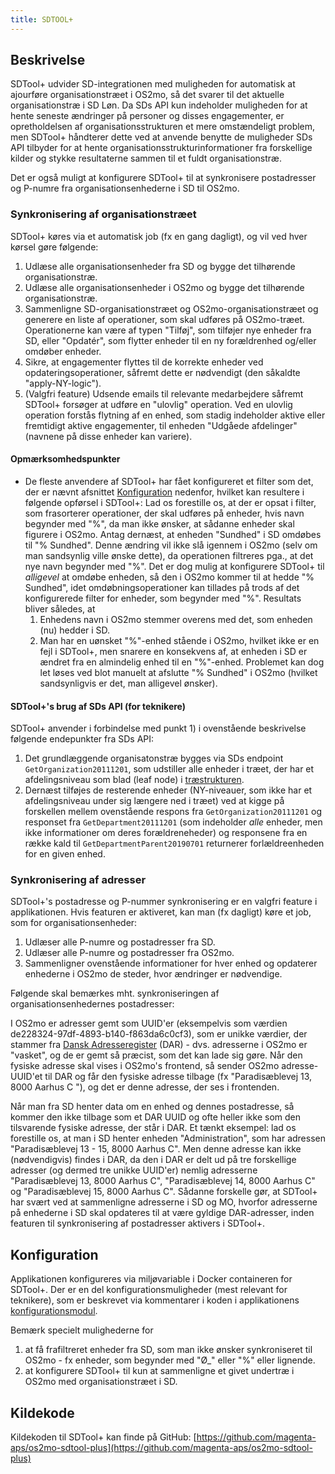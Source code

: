 ```yaml
---
title: SDTOOL+
---
```


## Beskrivelse

SDTool+ udvider SD-integrationen med muligheden for automatisk at ajourføre
organisationstræet i OS2mo, så det svarer til det aktuelle organisationstræ i
SD Løn. Da SDs API kun indeholder muligheden for at hente seneste ændringer på
personer og disses engagementer, er opretholdelsen af organisationsstrukturen
et mere omstændeligt problem, men SDTool+ håndterer dette ved at anvende benytte
de muligheder SDs API tilbyder for at hente organisationsstrukturinformationer
fra forskellige kilder og stykke resultaterne sammen til et fuldt
organisationstræ.

Det er også muligt at konfigurere SDTool+ til at synkronisere
postadresser og P-numre fra organisationsenhederne i SD til OS2mo.

### Synkronisering af organisationstræet

SDTool+ køres via et automatisk job (fx en gang dagligt), og vil ved hver
kørsel gøre følgende:

1. Udlæse alle organisationsenheder fra SD og bygge det tilhørende
   organisationstræ.
2. Udlæse alle organisationsenheder i OS2mo og bygge det tilhørende
   organisationstræ.
3. Sammenligne SD-organisationstræet og OS2mo-organisationstræet og generere en
   liste af operationer, som skal udføres på OS2mo-træet. Operationerne kan
   være af typen "Tilføj", som tilføjer nye enheder fra SD, eller
   "Opdatér", som flytter enheder til en ny forældrenhed og/eller omdøber
   enheder.
4. Sikre, at engagementer flyttes til de korrekte enheder ved
   opdateringsoperationer, såfremt dette er nødvendigt (den såkaldte
   "apply-NY-logic").
5. (Valgfri feature) Udsende emails til relevante medarbejdere såfremt SDTool+
   forsøger at udføre en "ulovlig" operation. Ved en ulovlig operation forstås
   flytning af en enhed, som stadig indeholder aktive eller fremtidigt aktive
   engagementer, til enheden "Udgåede afdelinger" (navnene på disse enheder kan
   variere).

#### Opmærksomhedspunkter

- De fleste anvendere af SDTool+ har fået konfigureret et filter som det, der
  er nævnt afsnittet [Konfiguration](#konfiguration) nedenfor,
  hvilket kan resultere i følgende opførsel i SDTool+: Lad
  os forestille os, at der er opsat i filter, som frasorterer operationer, der
  skal udføres på enheder, hvis navn begynder med "%", da man ikke ønsker, at
  sådanne enheder skal figurere i OS2mo. Antag dernæst, at
  enheden "Sundhed" i SD omdøbes til "% Sundhed". Denne ændring vil ikke slå
  igennem i OS2mo (selv om man sandsynlig ville ønske dette), da operationen
  filtreres pga., at det nye navn begynder med "%". Det er dog mulig at
  konfigurere SDTool+ til _alligevel_ at omdøbe enheden, så den i OS2mo kommer
  til at hedde "% Sundhed", idet omdøbningsoperationer kan tillades på trods af
  det konfigurerede filter for enheder, som begynder med "%". Resultats bliver
  således, at
  1. Enhedens navn i OS2mo stemmer overens med det, som enheden (nu) hedder i
     SD.
  2. Man har en uønsket "%"-enhed stående i OS2mo, hvilket ikke er en fejl i
     SDTool+, men snarere en konsekvens af, at enheden i SD er ændret fra en
     almindelig enhed til en "%"-enhed. Problemet kan dog let løses ved blot
     manuelt at afslutte "% Sundhed" i OS2mo (hvilket sandsynligvis er det,
     man alligevel ønsker).

#### SDTool+'s brug af SDs API (for teknikere)

SDTool+ anvender i forbindelse med punkt 1) i ovenstående beskrivelse følgende
endepunkter fra SDs API:

1. Det grundlæggende organisatonstræ bygges via SDs endpoint
   `GetOrganization20111201`, som udstiller alle enheder i træet, der har et
   afdelingsniveau som blad (leaf node) i
   [træstrukturen](<https://en.wikipedia.org/wiki/Tree_(data_structure)>).
2. Dernæst tilføjes de resterende enheder (NY-niveauer, som ikke har
   et afdelingsniveau under sig længere ned i træet) ved at kigge på
   forskellen mellem ovenstående respons fra `GetOrganization20111201` og
   responset fra `GetDepartment20111201` (som indeholder _alle_ enheder,
   men ikke informationer om deres forældreneheder) og responsene fra en
   række kald til `GetDepartmentParent20190701` returnerer forlældreenheden
   for en given enhed.

### Synkronisering af adresser

SDTool+'s postadresse og P-nummer synkronisering er en valgfri feature i
applikationen. Hvis featuren er aktiveret, kan man (fx dagligt) køre et job,
som for organisationsenheder:

1. Udlæser alle P-numre og postadresser fra SD.
2. Udlæser alle P-numre og postadresser fra OS2mo.
3. Sammenligner ovenstående informationer for hver enhed og opdaterer enhederne
   i OS2mo de steder, hvor ændringer er nødvendige.

Følgende skal bemærkes mht. synkroniseringen af organisationsenhedernes
postadresser:

I OS2mo er adresser gemt som UUID'er (eksempelvis som værdien
de228324-97df-4893-b140-f863da6c0cf3), som er unikke værdier, der stammer fra
[Dansk Adresseregister](https://danmarksadresser.dk/) (DAR) - dvs. adresserne i
OS2mo er "vasket", og de er gemt så præcist, som det kan lade sig gøre. Når den
fysiske adresse skal vises i OS2mo's frontend, så sender OS2mo adresse-UUID'et
til DAR og får den fysiske adresse tilbage (fx "Paradisæblevej 13, 8000 Aarhus C
"), og det er denne adresse, der ses i frontenden.

Når man fra SD henter data om en enhed og dennes postadresse, så kommer den ikke
tilbage som et DAR UUID og ofte heller ikke som den tilsvarende fysiske adresse,
der står i DAR. Et tænkt eksempel: lad os forestille os, at man i SD
henter enheden "Administration", som har adressen "Paradisæblevej 13 - 15,
8000 Aarhus C". Men denne adresse kan ikke (nødvendigvis) findes i DAR, da den
i DAR er delt ud på tre forskellige adresser (og dermed tre unikke UUID'er)
nemlig adresserne "Paradisæblevej 13, 8000 Aarhus C", "Paradisæblevej 14,
8000 Aarhus C" og "Paradisæblevej 15, 8000 Aarhus C". Sådanne forskelle gør, at
SDTool+ har svært ved at sammenligne adresserne i SD og MO, hvorfor adresserne
på enhederne i SD skal opdateres til at være gyldige DAR-adresser, inden
featuren til synkronisering af postadresser aktivers i SDTool+.

## Konfiguration

Applikationen konfigureres via miljøvariable i Docker containeren for
SDTool+. Der er en del konfigurationsmuligheder (mest relevant for teknikere),
som er beskrevet via kommentarer i koden i applikationens
[konfigurationsmodul](https://github.com/magenta-aps/os2mo-sdtool-plus/blob/master/sdtoolplus/config.py).

Bemærk specielt mulighederne for

1. at få frafiltreret enheder fra SD, som man ikke
   ønsker synkroniseret til OS2mo - fx enheder, som begynder med "Ø\_"
   eller "%" eller lignende.
2. at konfigurere SDTool+ til kun at sammenligne
   et givet undertræ i OS2mo med organisationstræet i SD.

## Kildekode

Kildekoden til SDTool+ kan finde på GitHub:
[https://github.com/magenta-aps/os2mo-sdtool-plus](https://github.com/magenta-aps/os2mo-sdtool-plus)
